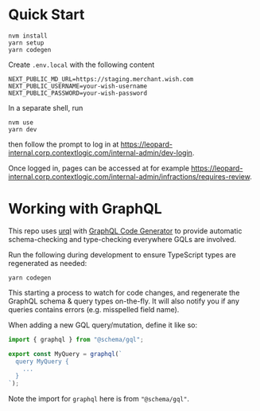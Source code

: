 # Quick Start
```
nvm install
yarn setup
yarn codegen
```

Create `.env.local` with the following content
```
NEXT_PUBLIC_MD_URL=https://staging.merchant.wish.com
NEXT_PUBLIC_USERNAME=your-wish-username
NEXT_PUBLIC_PASSWORD=your-wish-password
```

In a separate shell, run
```
nvm use
yarn dev
```
then follow the prompt to log in at https://leopard-internal.corp.contextlogic.com/internal-admin/dev-login.

Once logged in, pages can be accessed at for example https://leopard-internal.corp.contextlogic.com/internal-admin/infractions/requires-review.

# Working with GraphQL

This repo uses [urql](https://github.com/urql-graphql/urql) with [GraphQL Code Generator](https://the-guild.dev/graphql/codegen/plugins/presets/preset-client) to provide automatic schema-checking and type-checking everywhere GQLs are involved.

Run the following during development to ensure TypeScript types are regenerated as needed:
```
yarn codegen
```
This starting a process to watch for code changes, and regenerate the GraphQL schema & query types on-the-fly. It will also notify you if any queries contains errors (e.g. misspelled field name).

When adding a new GQL query/mutation, define it like so:

```javascript
import { graphql } from "@schema/gql";

export const MyQuery = graphql(`
  query MyQuery {
    ...
  }
`);
```

Note the import for `graphql` here is from `"@schema/gql"`.
